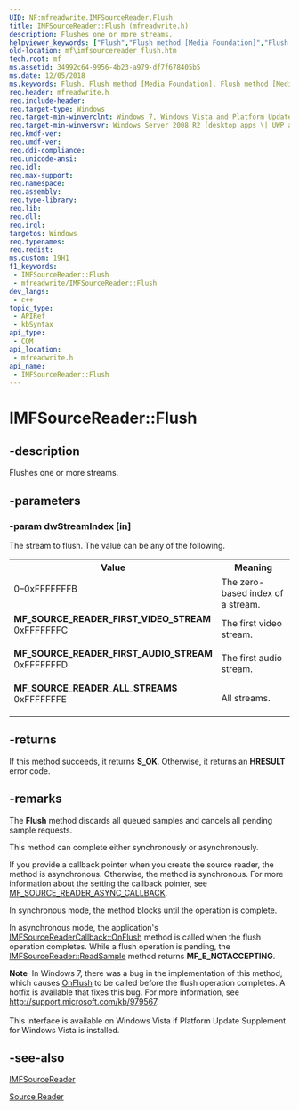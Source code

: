 ```yaml
---
UID: NF:mfreadwrite.IMFSourceReader.Flush
title: IMFSourceReader::Flush (mfreadwrite.h)
description: Flushes one or more streams.
helpviewer_keywords: ["Flush","Flush method [Media Foundation]","Flush method [Media Foundation]","IMFSourceReader interface","IMFSourceReader interface [Media Foundation]","Flush method","IMFSourceReader.Flush","IMFSourceReader::Flush","MF_SOURCE_READER_ALL_STREAMS","MF_SOURCE_READER_FIRST_AUDIO_STREAM","MF_SOURCE_READER_FIRST_VIDEO_STREAM","mf.imfsourcereader_flush","mfreadwrite/IMFSourceReader::Flush"]
old-location: mf\imfsourcereader_flush.htm
tech.root: mf
ms.assetid: 34992c64-9956-4b23-a979-df7f678405b5
ms.date: 12/05/2018
ms.keywords: Flush, Flush method [Media Foundation], Flush method [Media Foundation],IMFSourceReader interface, IMFSourceReader interface [Media Foundation],Flush method, IMFSourceReader.Flush, IMFSourceReader::Flush, MF_SOURCE_READER_ALL_STREAMS, MF_SOURCE_READER_FIRST_AUDIO_STREAM, MF_SOURCE_READER_FIRST_VIDEO_STREAM, mf.imfsourcereader_flush, mfreadwrite/IMFSourceReader::Flush
req.header: mfreadwrite.h
req.include-header: 
req.target-type: Windows
req.target-min-winverclnt: Windows 7, Windows Vista and Platform Update Supplement for Windows Vista [desktop apps \| UWP apps]
req.target-min-winversvr: Windows Server 2008 R2 [desktop apps \| UWP apps]
req.kmdf-ver: 
req.umdf-ver: 
req.ddi-compliance: 
req.unicode-ansi: 
req.idl: 
req.max-support: 
req.namespace: 
req.assembly: 
req.type-library: 
req.lib: 
req.dll: 
req.irql: 
targetos: Windows
req.typenames: 
req.redist: 
ms.custom: 19H1
f1_keywords:
 - IMFSourceReader::Flush
 - mfreadwrite/IMFSourceReader::Flush
dev_langs:
 - c++
topic_type:
 - APIRef
 - kbSyntax
api_type:
 - COM
api_location:
 - mfreadwrite.h
api_name:
 - IMFSourceReader::Flush
---
```


# IMFSourceReader::Flush


## -description

Flushes one or more streams.

## -parameters

### -param dwStreamIndex [in]

The stream to flush. The value can be any of the following.

<table>
<tr>
<th>Value</th>
<th>Meaning</th>
</tr>
<tr>
<td width="40%">
<dl>
<dt>0–0xFFFFFFFB</dt>
</dl>
</td>
<td width="60%">
The zero-based index of a stream.

</td>
</tr>
<tr>
<td width="40%"><a id="MF_SOURCE_READER_FIRST_VIDEO_STREAM"></a><a id="mf_source_reader_first_video_stream"></a><dl>
<dt><b><b>MF_SOURCE_READER_FIRST_VIDEO_STREAM</b></b></dt>
<dt>0xFFFFFFFC</dt>
</dl>
</td>
<td width="60%">
The first video stream.

</td>
</tr>
<tr>
<td width="40%"><a id="MF_SOURCE_READER_FIRST_AUDIO_STREAM"></a><a id="mf_source_reader_first_audio_stream"></a><dl>
<dt><b><b>MF_SOURCE_READER_FIRST_AUDIO_STREAM</b></b></dt>
<dt>0xFFFFFFFD</dt>
</dl>
</td>
<td width="60%">
The first audio stream.

</td>
</tr>
<tr>
<td width="40%"><a id="MF_SOURCE_READER_ALL_STREAMS"></a><a id="mf_source_reader_all_streams"></a><dl>
<dt><b><b>MF_SOURCE_READER_ALL_STREAMS</b></b></dt>
<dt>0xFFFFFFFE</dt>
</dl>
</td>
<td width="60%">
All streams.

</td>
</tr>
</table>

## -returns

If this method succeeds, it returns <b xmlns:loc="http://microsoft.com/wdcml/l10n">S_OK</b>. Otherwise, it returns an <b xmlns:loc="http://microsoft.com/wdcml/l10n">HRESULT</b> error code.

## -remarks

The <b>Flush</b> method discards all queued samples and cancels all pending sample requests.

This method can complete either synchronously or asynchronously.

If you provide a callback pointer when you create the source reader, the method is asynchronous. Otherwise, the method is synchronous. For more information about the setting the callback pointer, see <a href="/windows/desktop/medfound/mf-source-reader-async-callback">MF_SOURCE_READER_ASYNC_CALLBACK</a>.

In synchronous mode, the method blocks until the operation is complete.

In asynchronous mode, the application's <a href="/windows/desktop/api/mfreadwrite/nf-mfreadwrite-imfsourcereadercallback-onflush">IMFSourceReaderCallback::OnFlush</a> method is called when the flush operation completes. While a flush operation is pending, the <a href="/windows/desktop/api/mfreadwrite/nf-mfreadwrite-imfsourcereader-readsample">IMFSourceReader::ReadSample</a> method returns <b>MF_E_NOTACCEPTING</b>.

<div class="alert"><b>Note</b>  In Windows 7, there was a bug in the implementation of this method, which causes <a href="/windows/desktop/api/mfreadwrite/nf-mfreadwrite-imfsourcereadercallback-onflush">OnFlush</a> to be called before the flush operation completes. A hotfix is available that fixes this bug. For more information, see <a href="https://support.microsoft.com/help/979567">http://support.microsoft.com/kb/979567</a>.</div>
<div> </div>
This interface is available on Windows Vista if Platform Update Supplement for Windows Vista is installed.

## -see-also

<a href="/windows/desktop/api/mfreadwrite/nn-mfreadwrite-imfsourcereader">IMFSourceReader</a>



<a href="/windows/desktop/medfound/source-reader">Source Reader</a>

